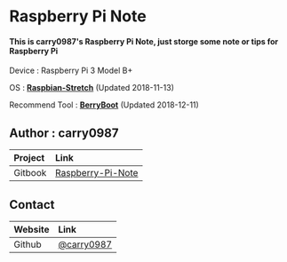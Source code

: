 # Raspberry Pi Note

#### This is carry0987's Raspberry Pi Note, just storge some note or tips for Raspberry Pi

Device : Raspberry Pi 3 Model B+

OS : [**Raspbian-Stretch**](https://www.raspberrypi.org/downloads/raspbian/) \(Updated 2018-11-13\)

Recommend Tool : [**BerryBoot**](https://www.berryterminal.com/doku.php/berryboot) \(Updated 2018-12-11\)

## Author : carry0987

| Project | Link |
| :--- | :--- |
| Gitbook | [Raspberry-Pi-Note](https://carry0987.gitbook.io/raspberry-pi-note/) |

## Contact

| Website | Link |
| :--- | :--- |
| Github | [@carry0987](https://github.com/carry0987) |

